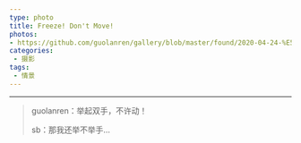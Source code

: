 ```yaml
---
type: photo
title: Freeze! Don't Move!
photos:
- https://github.com/guolanren/gallery/blob/master/found/2020-04-24-%E5%9C%B0%E6%96%B9-Channel/%E7%B2%AE%E4%BB%93%E5%B0%8F%E9%81%93.jpg?raw=true
categories:
 - 摄影
tags:
 - 情景
---
```


<!-- more -->

------

> guolanren：举起双手，不许动！
>
> sb：那我还举不举手...